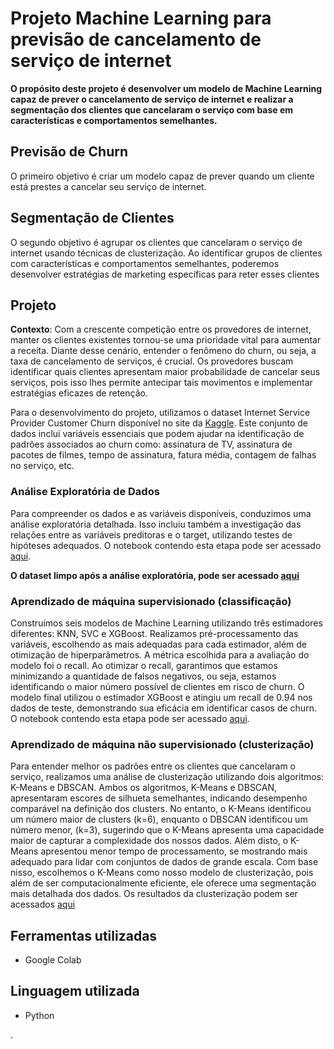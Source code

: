 # Projeto Machine Learning para previsão de cancelamento de serviço de internet

**O propósito deste projeto é desenvolver um modelo de Machine Learning capaz de prever o cancelamento de serviço de internet 
e realizar a segmentação dos clientes que cancelaram o serviço com base em características e comportamentos semelhantes.**

## Previsão de Churn
O primeiro objetivo é criar um modelo capaz de prever quando um cliente está prestes a cancelar seu serviço de internet.

## Segmentação de Clientes
O segundo objetivo é agrupar os clientes que cancelaram o serviço de internet usando técnicas de clusterização. 
Ao identificar grupos de clientes com características e comportamentos semelhantes, poderemos desenvolver estratégias de marketing específicas para reter esses clientes

## Projeto
**Contexto**: Com a crescente competição entre os provedores de internet, manter os clientes existentes tornou-se uma prioridade vital para aumentar a receita. 
Diante desse cenário, entender o fenômeno do churn, ou seja, a taxa de cancelamento de serviços, é crucial. 
Os provedores buscam identificar quais clientes apresentam maior probabilidade de cancelar seus serviços, pois isso lhes permite antecipar tais movimentos e implementar 
estratégias eficazes de retenção.

Para o desenvolvimento do projeto, utilizamos o dataset Internet Service Provider Customer Churn disponível no site da 
[Kaggle](https://www.kaggle.com/datasets/mehmetsabrikunt/internet-service-churn/data).
Este conjunto de dados inclui variáveis essenciais que podem ajudar na identificação de padrões associados ao churn como: assinatura de TV, assinatura de pacotes de filmes, tempo de
assinatura, fatura média, contagem de falhas no serviço, etc.  

### Análise Exploratória de Dados
Para compreender os dados e as variáveis disponíveis, conduzimos uma análise exploratória detalhada.
Isso incluiu também a investigação das relações entre as variáveis preditoras e o target, utilizando testes de hipóteses adequados.
O notebook contendo esta etapa pode ser acessado [aqui](https://github.com/leticiadluz/ml_internet_provider_churn/blob/main/EDA.ipynb).

**O dataset limpo após a análise exploratória, pode ser acessado [aqui](https://github.com/leticiadluz/ml_internet_provider_churn/blob/main/df_churn_cleaned.csv)** 

### Aprendizado de máquina supervisionado (classificação)
Construímos seis modelos de Machine Learning utilizando três estimadores diferentes: KNN, SVC e XGBoost. Realizamos pré-processamento das variáveis, escolhendo as mais adequadas para cada estimador, além de otimização de hiperparâmetros. A métrica escolhida para a avaliação do modelo foi o recall. Ao otimizar o recall, garantimos que estamos minimizando a quantidade de falsos negativos, ou seja, estamos identificando o maior número possível de clientes em risco de churn.
O modelo final utilizou o estimador XGBoost e atingiu um recall de 0.94 nos dados de teste, demonstrando sua eficácia em identificar casos de churn.  
O notebook contendo esta etapa pode ser acessado [aqui](https://github.com/leticiadluz/ml_internet_provider_churn/blob/main/ML.ipynb).

### Aprendizado de máquina não supervisionado (clusterização)
Para entender melhor os padrões entre os clientes que cancelaram o serviço, realizamos uma análise de clusterização utilizando dois algoritmos: K-Means e DBSCAN.
Ambos os algoritmos, K-Means e DBSCAN, apresentaram escores de silhueta semelhantes, indicando desempenho comparável na definição dos clusters. No entanto, o K-Means identificou um número maior de clusters (k=6), enquanto o DBSCAN identificou um número menor, (k=3), sugerindo  que o K-Means apresenta uma capacidade maior de capturar a complexidade dos nossos dados. Além disto, o K-Means apresentou menor tempo de processamento, se mostrando mais adequado para lidar com conjuntos de dados de grande escala. 
Com base nisso, escolhemos o K-Means como nosso modelo de clusterização, pois além de ser computacionalmente eficiente, ele oferece uma segmentação mais detalhada dos dados.
Os resultados da clusterização podem ser acessados [aqui](https://github.com/leticiadluz/ml_internet_provider_churn/blob/main/clusterizacao.ipynb)

## Ferramentas utilizadas

* Google Colab
  
## Linguagem utilizada

* Python






.

